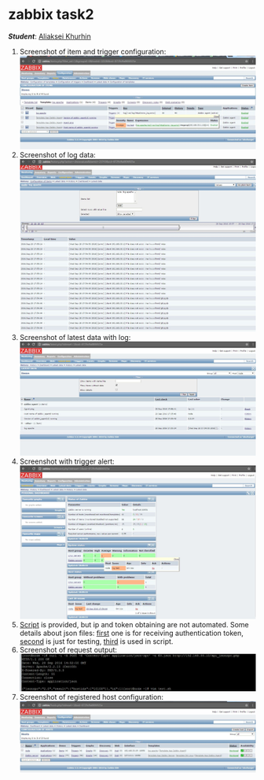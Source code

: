 # zabbix task2
***Student***: [Aliaksei Khurhin](https://epa.ms/1Cqi0K)

1.	Screenshot of item and trigger configuration:
![Alt text](resource/1.jpg "scr1")
2. Screenshot of log data:
![Alt text](resource/2.jpg "scr2")
3. Screenshot of latest data with log:
![Alt text](resource/3.jpg "scr3")
4. Screenshot with trigger alert:
![Alt text](resource/4.jpg "scr4")
5. [Script](test.sh) is provided, but ip and token obtaining are not automated.
Some details about json files: [first](1.json) one is for receiving authentication token, [second](2.json) is just for testing, [third](3.json) is used in script.
6. Screenshot of request output:
![Alt text](resource/5.jpg "scr5")
7. Screenshot of registered host configuration:
![Alt text](resource/6.jpg "scr6")
